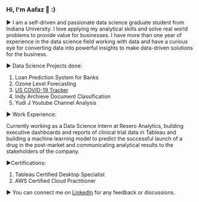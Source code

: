 ### Hi, I'm Aafaz 👋 :) 

► I am a self-driven and passionate data science graduate student from Indiana University. I love applying my analytical skills and solve real world problems to provide value for businesses. I have more than one year of experience in the data science field working with data and have a curious eye for converting data into powerful insights to make data-driven solutions for the business.

► Data Science Projects done:
1. Loan Prediction System for Banks
2. Ozone Level Forecasting
3. <a href="https://github.com/aafaz/US-Covid-19-Tracker">US COVID-19 Tracker </a>
4. Indy Archieve Document Classification
5. Yudi J Youtube Channel Analysis

► Work Experience:

Currently working as a Data Science Intern at Resero Analytics, building executive dashboards and reports of clinical trial data in Tableau and building a machine learning model to predict the successful launch of a drug in the post-market and communicating analytical results to the stakeholders of the company.

►Certifications:
1. Tableau Certified Desktop Specialist
2. AWS Certified Cloud Practitioner

► You can connect me on  <a href="https://www.linkedin.com/in/aafazilahi/">LinkedIn</a> for any feedback or discussions.

<!--
**aafaz/aafaz** is a ✨ _special_ ✨ repository because its `README.md` (this file) appears on your GitHub profile.

Here are some ideas to get you started:

- 🔭 I’m currently working on ...
- 🌱 I’m currently learning ...
- 👯 I’m looking to collaborate on ...
- 🤔 I’m looking for help with ...
- 💬 Ask me about ...
- 📫 How to reach me: ...
- 😄 Pronouns: ...
- ⚡ Fun fact: ...
-->
